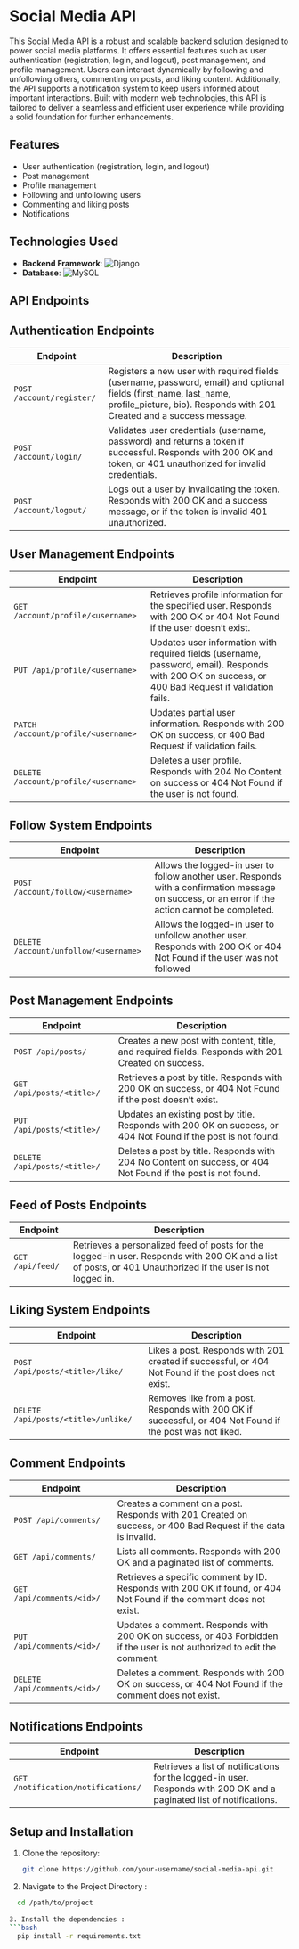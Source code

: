 # Social Media API

This Social Media API is a robust and scalable backend solution designed to power social media platforms. It offers essential features such as user authentication (registration, login, and logout), post management, and profile management. Users can interact dynamically by following and unfollowing others, commenting on posts, and liking content. Additionally, the API supports a notification system to keep users informed about important interactions. Built with modern web technologies, this API is tailored to deliver a seamless and efficient user experience while providing a solid foundation for further enhancements.


## Features

- User authentication (registration, login, and logout)
- Post management
- Profile management
- Following and unfollowing users
- Commenting and liking posts
- Notifications

## Technologies Used

- **Backend Framework**:
  ![Django](https://img.shields.io/badge/Django-092E20?style=for-the-badge&logo=django&logoColor=white)
- **Database**:
  ![MySQL](https://img.shields.io/badge/MySQL-4479A1?style=for-the-badge&logo=mysql&logoColor=white)
  

## API Endpoints

## Authentication Endpoints

| Endpoint                          | Description |
|-----------------------------------|-------------|
| `POST /account/register/`         | Registers a new user with required fields (username, password, email) and optional fields (first_name, last_name, profile_picture, bio). Responds with 201 Created and a success message. |
| `POST /account/login/`            | Validates user credentials (username, password) and returns a token if successful. Responds with 200 OK and token, or 401 unauthorized for invalid credentials. |
| `POST /account/logout/`           | Logs out a user by invalidating the token. Responds with 200 OK and a success message, or  if the token is invalid 401 unauthorized. |

## User Management Endpoints

| Endpoint                            | Description |
|-------------------------------------|-------------|
| `GET /account/profile/<username>`   | Retrieves profile information for the specified user. Responds with 200 OK or 404 Not Found if the user doesn’t exist. |
| `PUT /api/profile/<username>`       | Updates user information with required fields (username, password, email). Responds with 200 OK on success, or 400 Bad Request if validation fails. |
| `PATCH /account/profile/<username>` | Updates partial user information. Responds with 200 OK on success, or 400 Bad Request if validation fails. |
| `DELETE /account/profile/<username>`| Deletes a user profile. Responds with 204 No Content on success or 404 Not Found if the user is not found. |

## Follow System Endpoints

| Endpoint                             | Description |
|--------------------------------------|-------------|
| `POST /account/follow/<username>`    | Allows the logged-in user to follow another user. Responds with a confirmation message on success, or an error if the action cannot be completed. |
| `DELETE /account/unfollow/<username>`| Allows the logged-in user to unfollow another user. Responds with 200 OK or 404 Not Found if the user was not followed |

## Post Management Endpoints

| Endpoint                            | Description |
|-------------------------------------|-------------|
| `POST /api/posts/`                  | Creates a new post with content, title, and required fields. Responds with 201 Created on success. |
| `GET /api/posts/<title>/`           | Retrieves a post by title. Responds with 200 OK on success, or 404 Not Found if the post doesn’t exist. |
| `PUT /api/posts/<title>/`           | Updates an existing post by title. Responds with 200 OK on success, or 404 Not Found if the post is not found. |
| `DELETE /api/posts/<title>/`        | Deletes a post by title. Responds with 204 No Content on success, or 404 Not Found if the post is not found. |

## Feed of Posts Endpoints

| Endpoint                     | Description |
|------------------------------|-------------|
| `GET /api/feed/`              | Retrieves a personalized feed of posts for the logged-in user. Responds with 200 OK and a list of posts, or 401 Unauthorized if the user is not logged in. |

## Liking System Endpoints

| Endpoint                              | Description |
|---------------------------------------|-------------|
| `POST /api/posts/<title>/like/`       | Likes a post. Responds with 201 created if successful, or 404 Not Found if the post does not exist. |
| `DELETE /api/posts/<title>/unlike/`   | Removes like from a post. Responds with 200 OK if successful, or 404 Not Found if the post was not liked. |

## Comment Endpoints

| Endpoint                              | Description |
|---------------------------------------|-------------|
| `POST /api/comments/`                 | Creates a comment on a post. Responds with 201 Created on success, or 400 Bad Request if the data is invalid. |
| `GET /api/comments/`                  | Lists all comments. Responds with 200 OK and a paginated list of comments. |
| `GET /api/comments/<id>/`             | Retrieves a specific comment by ID. Responds with 200 OK if found, or 404 Not Found if the comment does not exist. |
| `PUT /api/comments/<id>/`             | Updates a comment. Responds with 200 OK on success, or 403 Forbidden if the user is not authorized to edit the comment. |
| `DELETE /api/comments/<id>/`          | Deletes a comment. Responds with 200 OK on success, or 404 Not Found if the comment does not exist. |

## Notifications Endpoints

| Endpoint                             | Description |
|--------------------------------------|-------------|
| `GET /notification/notifications/`   | Retrieves a list of notifications for the logged-in user. Responds with 200 OK and a paginated list of notifications. |



## Setup and Installation

1. Clone the repository:
   ```bash
   git clone https://github.com/your-username/social-media-api.git

2. Navigate to the Project Directory : 
  ```bash
    cd /path/to/project  
    
3. Install the dependencies :
  ```bash
    pip install -r requirements.txt


